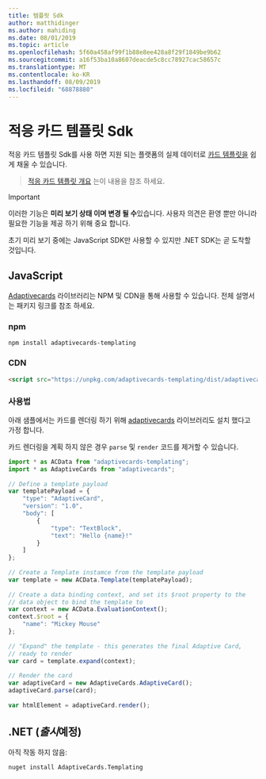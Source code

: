 ```yaml
---
title: 템플릿 Sdk
author: matthidinger
ms.author: mahiding
ms.date: 08/01/2019
ms.topic: article
ms.openlocfilehash: 5f60a458af99f1b88e8ee428a8f29f1849be9b62
ms.sourcegitcommit: a16f53ba10a8607deacde5c8cc78927cac58657c
ms.translationtype: MT
ms.contentlocale: ko-KR
ms.lasthandoff: 08/09/2019
ms.locfileid: "68878880"
---
```

# <a name="adaptive-card-templating-sdks"></a>적응 카드 템플릿 Sdk

적응 카드 템플릿 Sdk를 사용 하면 지원 되는 플랫폼의 실제 데이터로 [카드 템플릿을](language.md) 쉽게 채울 수 있습니다.

> [적응 카드 템플릿 개요](index.md) 는이 내용을 참조 하세요.

> [!IMPORTANT] 
> 
> 이러한 기능은 **미리 보기 상태 이며 변경 될 수**있습니다. 사용자 의견은 환영 뿐만 아니라 필요한 기능을 제공 하기 위해 중요 합니다.
> 
> 초기 미리 보기 중에는 JavaScript SDK만 사용할 수 있지만 .NET SDK는 곧 도착할 것입니다.

## <a name="javascript"></a>JavaScript

[Adaptivecards](https://www.npmjs.com/package/adaptivecards-templating) 라이브러리는 NPM 및 CDN을 통해 사용할 수 있습니다. 전체 설명서는 패키지 링크를 참조 하세요.

### <a name="npm"></a>npm

```console
npm install adaptivecards-templating
```

### <a name="cdn"></a>CDN

```html
<script src="https://unpkg.com/adaptivecards-templating/dist/adaptivecards-templating.min.js"></script>
``` 

### <a name="usage"></a>사용법

아래 샘플에서는 카드를 렌더링 하기 위해 [adaptivecards](https://www.npmjs.com/package/adaptivecards) 라이브러리도 설치 했다고 가정 합니다. 

카드 렌더링을 계획 하지 않은 경우 `parse` 및 `render` 코드를 제거할 수 있습니다. 

```js
import * as ACData from "adaptivecards-templating";
import * as AdaptiveCards from "adaptivecards";
 
// Define a template payload
var templatePayload = {
    "type": "AdaptiveCard",
    "version": "1.0",
    "body": [
        {
            "type": "TextBlock",
            "text": "Hello {name}!"
        }
    ]
};
 
// Create a Template instamce from the template payload
var template = new ACData.Template(templatePayload);
 
// Create a data binding context, and set its $root property to the
// data object to bind the template to
var context = new ACData.EvaluationContext();
context.$root = {
    "name": "Mickey Mouse"
};
 
// "Expand" the template - this generates the final Adaptive Card,
// ready to render
var card = template.expand(context);
 
// Render the card
var adaptiveCard = new AdaptiveCards.AdaptiveCard();
adaptiveCard.parse(card);
 
var htmlElement = adaptiveCard.render();
```

## <a name="net-coming-soon"></a>.NET (*출시*예정)

아직 작동 하지 않음: 

```console
nuget install AdaptiveCards.Templating
```
